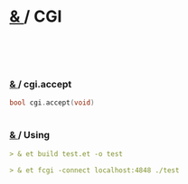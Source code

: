# [ & ](#) / CGI

<br>
<br>
<br>

### [ & ](#) / cgi.accept

```c
bool cgi.accept(void)
```

#


### [ & ](#) / Using

```markdown
> & et build test.et -o test
```

```markdown
> & et fcgi -connect localhost:4848 ./test
```
